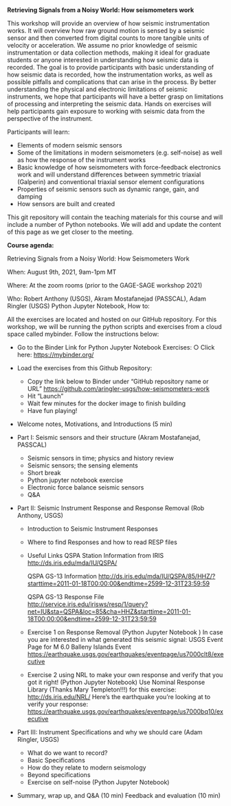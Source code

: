 **Retrieving Signals from a Noisy World: How seismometers work**

This workshop will provide an overview of how seismic instrumentation works. It will overview how raw ground motion is sensed by a seismic sensor and then converted from digital counts to more tangible units of velocity or acceleration. We assume no prior knowledge of seismic instrumentation or data collection methods, making it ideal for graduate students or anyone interested in understanding how seismic data is recorded. The goal is to provide participants with basic understanding of how seismic data is recorded, how the instrumentation works, as well as possible pitfalls and complications that can arise in the process. By better understanding the physical and electronic limitations of seismic instruments, we hope that participants will have a better grasp on limitations of processing and interpreting the seismic data. Hands on exercises will help participants gain exposure to working with seismic data from the perspective of the instrument. 

Participants will learn:
- Elements of modern seismic sensors
- Some of the limitations in modern seismometers (e.g. self-noise) as well as how the response of the instrument works
- Basic knowledge of how seismometers with force-feedback electronics work and will understand differences between symmetric triaxial (Galperin) and conventional triaxial sensor element configurations
- Properties of seismic sensors such as dynamic range, gain, and damping
- How sensors are built and created

This git repository will contain the teaching materials for this course and will include a number of Python notebooks. We will add and update the content of this page as we get closer to the meeting.

**Course agenda:**


Retrieving Signals from a Noisy World: How Seismometers Work

When: August 9th, 2021, 9am-1pm MT

Where: At the zoom rooms (prior to the GAGE-SAGE workshop 2021)

Who: Robert Anthony (USGS), Akram Mostafanejad (PASSCAL), Adam Ringler (USGS)
Python Jupyter Notebook, How to:

All the exercises are located and hosted on our GitHub repository. For this workshop, we will be running the python scripts and exercises from a cloud space called mybinder. Follow the instructions below:
- Go to the Binder Link for Python Jupyter Notebook Exercises: ○ Click here: https://mybinder.org/
- Load the exercises from this Github Repository:
  - Copy the link below to Binder under “GitHub repository name or URL” https://github.com/aringler-usgs/how-seismometers-work
  - Hit “Launch”
  - Wait few minutes for the docker image to finish building
  - Have fun playing!



- Welcome notes, Motivations, and Introductions (5 min)

- Part I: Seismic sensors and their structure (Akram Mostafanejad, PASSCAL)
  - Seismic sensors in time; physics and history review
  - Seismic sensors; the sensing elements
  - Short break
  - Python jupyter notebook exercise
  - Electronic force balance seismic sensors
  - Q&A
- Part II: Seismic Instrument Response and Response Removal (Rob Anthony, USGS)
  - Introduction to Seismic Instrument Responses
  - Where to find Responses and how to read RESP files
  - Useful Links
    QSPA Station Information from IRIS http://ds.iris.edu/mda/IU/QSPA/
    
    QSPA GS-13 Information http://ds.iris.edu/mda/IU/QSPA/85/HHZ/?starttime=2011-01-18T00:00:00&endtime=2599-12-31T23:59:59
    
    QSPA GS-13 Response File http://service.iris.edu/irisws/resp/1/query?net=IU&sta=QSPA&loc=85&cha=HHZ&starttime=2011-01-18T00:00:00&endtime=2599-12-31T23:59:59
    
  - Exercise 1 on Response Removal (Python Jupyter Notebook )
In case you are interested in what generated this seismic
signal:
USGS Event Page for M 6.0 Balleny Islands Event
https://earthquake.usgs.gov/earthquakes/eventpage/us7000clt8/executive

  - Exercise 2 using NRL to make your own response and verify that you got it right! (Python Jupyter Notebook)
  Use Nominal Response Library (Thanks Mary Templeton!!!) for this
exercise: http://ds.iris.edu/NRL/
 Here’s the earthquake you’re looking at to verify your response:
https://earthquake.usgs.gov/earthquakes/eventpage/us7000bq10/executive
- Part III: Instrument Specifications and why we should care (Adam Ringler, USGS)
  - What do we want to record?
  - Basic Specifications
  - How do they relate to modern seismology
  - Beyond specifications
  - Exercise on self-noise (Python Jupyter Notebook)
 - Summary, wrap up, and Q&A (10 min)  Feedback and evaluation (10 min)

